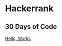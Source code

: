 # Hackerrank

## 30 Days of Code
[Hello, World.](https://www.hackerrank.com/challenges/30-hello-world/problem)
